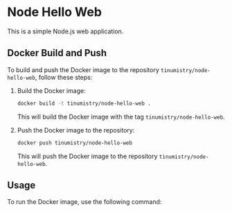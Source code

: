 # Node Hello Web

This is a simple Node.js web application.

## Docker Build and Push

To build and push the Docker image to the repository `tinumistry/node-hello-web`, follow these steps:

1. Build the Docker image:

   ```bash
   docker build -t tinumistry/node-hello-web .
   ```

   This will build the Docker image with the tag `tinumistry/node-hello-web`.

2. Push the Docker image to the repository:

   ```bash
   docker push tinumistry/node-hello-web
   ```

   This will push the Docker image to the repository `tinumistry/node-hello-web`.

## Usage

To run the Docker image, use the following command:
